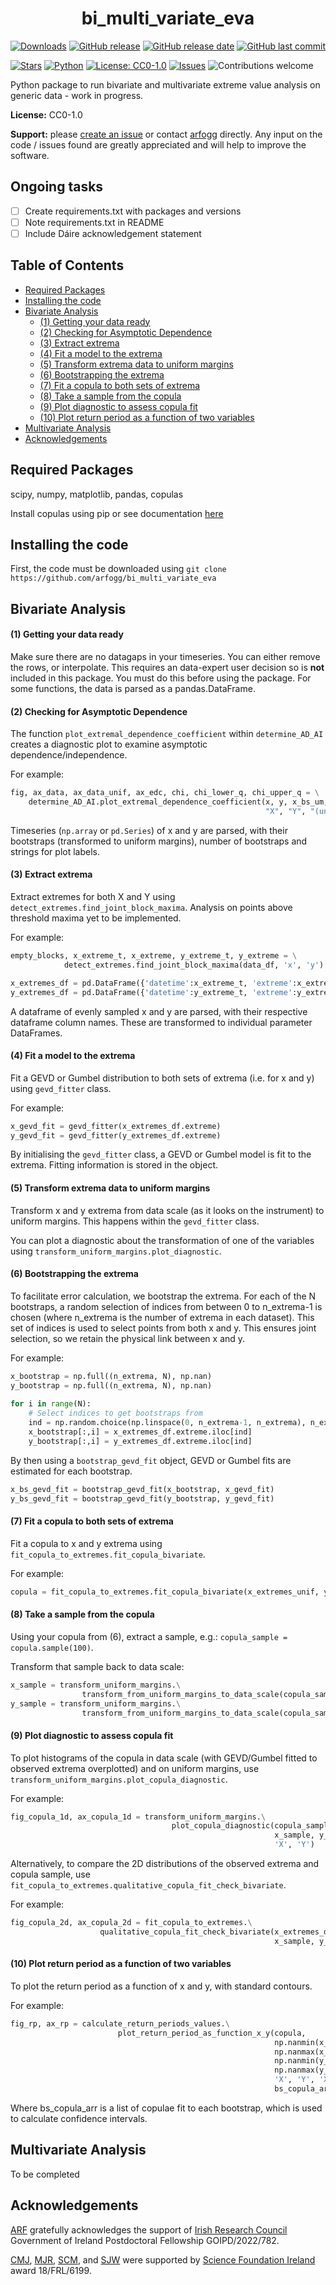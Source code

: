 <h1 align="center">bi_multi_variate_eva</h1> 

[![Downloads](https://img.shields.io/github/downloads/arfogg/bi_multi_variate_eva/total.svg)](#)
[![GitHub release](https://img.shields.io/github/v/release/arfogg/bi_multi_variate_eva)](#)
[![GitHub release date](https://img.shields.io/github/release-date/arfogg/bi_multi_variate_eva)](#)
[![GitHub last commit](https://img.shields.io/github/last-commit/arfogg/bi_multi_variate_eva)](#)

[![Stars](https://img.shields.io/github/stars/arfogg/bi_multi_variate_eva?style=social&color=%23FFB31A)](#)
[![Python](https://img.shields.io/badge/Python-3776AB?logo=python&logoColor=fff)](https://www.python.org/)
[![License: CC0-1.0](https://img.shields.io/badge/License-CC0_1.0-lightgrey.svg)](http://creativecommons.org/publicdomain/zero/1.0/)
[![Issues](https://img.shields.io/github/issues/arfogg/bi_multi_variate_eva.svg)](https://github.com/arfogg/bi_multi_variate_eva/issues)
![Contributions welcome](https://img.shields.io/badge/contributions-welcome-orange.svg)

Python package to run bivariate and multivariate extreme value analysis on generic data - work in progress.

**License:** CC0-1.0

**Support:** please [create an issue](https://github.com/arfogg/bi_multi_variate_eva/issues) or contact [arfogg](https://github.com/arfogg) directly. Any input on the code / issues found are greatly appreciated and will help to improve the software.

## Ongoing tasks

- [ ] Create requirements.txt with packages and versions
- [ ] Note requirements.txt in README
- [ ] Include Dáire acknowledgement statement

## Table of Contents
- [Required Packages](#required-packages)
- [Installing the code](#installing-the-code)
- [Bivariate Analysis](#bivariate-analysis)     
   * [(1) Getting your data ready](#1-getting-your-data-ready) 
   * [(2) Checking for Asymptotic Dependence](#2-checking-for-asymptotic-dependence) 
   * [(3) Extract extrema](#3-extract-extrema) 
   * [(4) Fit a model to the extrema](#4-fit-a-model-to-the-extrema) 
   * [(5) Transform extrema data to uniform margins](#5-transform-extrema-data-to-uniform-margins) 
   * [(6) Bootstrapping the extrema](#6-bootstrapping-the-extrema)
   * [(7) Fit a copula to both sets of extrema](#7-fit-a-copula-to-both-sets-of-extrema) 
   * [(8) Take a sample from the copula](#8-take-a-sample-from-the-copula) 
   * [(9) Plot diagnostic to assess copula fit](#9-plot-diagnostic-to-assess-copula-fit) 
   * [(10) Plot return period as a function of two variables](#10-plot-return-period-as-a-function-of-two-variables) 
- [Multivariate Analysis](#multivariate-analysis)
- [Acknowledgements](#acknowledgements)

## Required Packages

scipy, numpy, matplotlib, pandas, copulas

Install copulas using pip or see documentation [here](https://pypi.org/project/copulas/)


## Installing the code

First, the code must be downloaded using `git clone https://github.com/arfogg/bi_multi_variate_eva`

## Bivariate Analysis

#### (1) Getting your data ready

Make sure there are no datagaps in your timeseries. You can either remove the rows, or interpolate. This requires an data-expert user decision so is **not** included in this package. You must do this before using the package. For some functions, the data is parsed as a pandas.DataFrame.

#### (2) Checking for Asymptotic Dependence

The function `plot_extremal_dependence_coefficient` within `determine_AD_AI` creates a diagnostic plot to examine asymptotic dependence/independence.

For example:

```python
fig, ax_data, ax_data_unif, ax_edc, chi, chi_lower_q, chi_upper_q = \
    determine_AD_AI.plot_extremal_dependence_coefficient(x, y, x_bs_um, y_bs_um, n_bootstrap,
                                                         "X", "Y", "(units)", "(units)")
```

Timeseries (`np.array` or `pd.Series`) of x and y are parsed, with their bootstraps (transformed to uniform margins), number of bootstraps and strings for plot labels.

#### (3) Extract extrema

Extract extremes for both X and Y using `detect_extremes.find_joint_block_maxima`. Analysis on points above threshold maxima yet to be implemented.

For example:
```python
empty_blocks, x_extreme_t, x_extreme, y_extreme_t, y_extreme = \
            detect_extremes.find_joint_block_maxima(data_df, 'x', 'y')

x_extremes_df = pd.DataFrame({'datetime':x_extreme_t, 'extreme':x_extreme})
y_extremes_df = pd.DataFrame({'datetime':y_extreme_t, 'extreme':y_extreme})    
```

A dataframe of evenly sampled x and y are parsed, with their respective dataframe column names. These are transformed to individual parameter DataFrames.


#### (4) Fit a model to the extrema

Fit a GEVD or Gumbel distribution to both sets of extrema (i.e. for x and y) using `gevd_fitter` class.

For example:
```python
x_gevd_fit = gevd_fitter(x_extremes_df.extreme)
y_gevd_fit = gevd_fitter(y_extremes_df.extreme)
```

By initialising the `gevd_fitter` class, a GEVD or Gumbel model is fit to the extrema. Fitting information is stored in the object.

#### (5) Transform extrema data to uniform margins

Transform x and y extrema from data scale (as it looks on the instrument) to uniform margins. This happens within the `gevd_fitter` class.

You can plot a diagnostic about the transformation of one of the variables using `transform_uniform_margins.plot_diagnostic`.

#### (6) Bootstrapping the extrema

To facilitate error calculation, we bootstrap the extrema. For each of the N bootstraps, a random selection of indices from between 0 to n_extrema-1 is chosen (where n_extrema is the number of extrema in each dataset). This set of indices is used to select points from both x and y. This ensures joint selection, so we retain the physical link between x and y.

For example:
```python
x_bootstrap = np.full((n_extrema, N), np.nan)
y_bootstrap = np.full((n_extrema, N), np.nan)
        
for i in range(N):
    # Select indices to get bootstraps from
    ind = np.random.choice(np.linspace(0, n_extrema-1, n_extrema), n_extrema)
    x_bootstrap[:,i] = x_extremes_df.extreme.iloc[ind]
    y_bootstrap[:,i] = y_extremes_df.extreme.iloc[ind]
```

By then using a `bootstrap_gevd_fit` object, GEVD or Gumbel fits are estimated for each bootstrap.

```python
x_bs_gevd_fit = bootstrap_gevd_fit(x_bootstrap, x_gevd_fit)
y_bs_gevd_fit = bootstrap_gevd_fit(y_bootstrap, y_gevd_fit)
```

#### (7) Fit a copula to both sets of extrema

Fit a copula to x and y extrema using `fit_copula_to_extremes.fit_copula_bivariate`.

For example:
```python
copula = fit_copula_to_extremes.fit_copula_bivariate(x_extremes_unif, y_extremes_unif, 'X', 'Y')
```

#### (8) Take a sample from the copula

Using your copula from (6), extract a sample, e.g.: `copula_sample = copula.sample(100)`.

Transform that sample back to data scale:
```python
x_sample = transform_uniform_margins.\
                transform_from_uniform_margins_to_data_scale(copula_sample[:,0], x_gevd_fit)
y_sample = transform_uniform_margins.\
                transform_from_uniform_margins_to_data_scale(copula_sample[:,0], y_gevd_fit)
```

#### (9) Plot diagnostic to assess copula fit

To plot histograms of the copula in data scale (with GEVD/Gumbel fitted to observed extrema overplotted) and on uniform margins, use `transform_uniform_margins.plot_copula_diagnostic`. 

For example:
```python
fig_copula_1d, ax_copula_1d = transform_uniform_margins.\
                                    plot_copula_diagnostic(copula_sample[:,0], copula_sample[:,1],
                                                           x_sample, y_sample, x_gevd_fit, y_gevd_fit,
                                                           'X', 'Y')
```

Alternatively, to compare the 2D distributions of the observed extrema and copula sample, use `fit_copula_to_extremes.qualitative_copula_fit_check_bivariate`.

For example:
```python
fig_copula_2d, ax_copula_2d = fit_copula_to_extremes.\
                    qualitative_copula_fit_check_bivariate(x_extremes_df.extreme, y_extremes_df.extreme,
                                                           x_sample, y_sample, 'X', 'Y')
```

#### (10) Plot return period as a function of two variables

To plot the return period as a function of x and y, with standard contours.

For example:
```python
fig_rp, ax_rp = calculate_return_periods_values.\
                        plot_return_period_as_function_x_y(copula,
                                                           np.nanmin(x_extremes_df.extreme),
                                                           np.nanmax(x_extremes_df.extreme),
                                                           np.nanmin(y_extremes_df.extreme),
                                                           np.nanmax(y_extremes_df.extreme),
                                                           'X', 'Y', 'X (units)', 'Y (units)',
                                                           bs_copula_arr, N)
```

Where bs_copula_arr is a list of copulae fit to each bootstrap, which is used to calculate confidence intervals.

## Multivariate Analysis

To be completed

## Acknowledgements

[ARF](https://github.com/arfogg) gratefully acknowledges the support of [Irish Research Council](https://research.ie/) Government of Ireland Postdoctoral Fellowship GOIPD/2022/782.

[CMJ](https://github.com/caitrionajackman), [MJR](https://github.com/mjrutala), [SCM](https://github.com/SeanMcEntee), and [SJW](https://github.com/08walkersj) were supported by [Science Foundation Ireland](https://www.sfi.ie/) award 18/FRL/6199.
